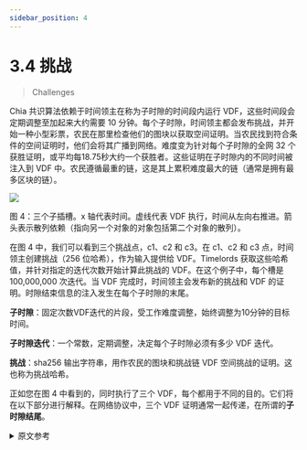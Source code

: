 ```yaml
---
sidebar_position: 4
---
```


# 3.4 挑战

> Challenges

Chia 共识算法依赖于时间领主在称为子时隙的时间段内运行 VDF，这些时间段会定期调整至加起来大约需要 10 分钟。每个子时隙，时间领主都会发布挑战，并开始一种小型彩票，农民在那里检查他们的图块以获取空间证明。当农民找到符合条件的空间证明时，他们会将其广播到网络。难度变为针对每个子时隙的全网 32 个获胜证明，或平均每18.75秒大约一个获胜者。这些证明在子时隙内的不同时间被注入到 VDF 中。农民遵循最重的链，这是其上累积难度最大的链（通常是拥有最多区块的链）。

![](/img/challenges.png)

图 4：三个子插槽。x 轴代表时间。虚线代表 VDF 执行，时间从左向右推进。箭头表示散列依赖（指向另一个对象的对象包括第二个对象的散列）。

在图 4 中，我们可以看到三个挑战点，c1、c2 和 c3。在 c1、c2 和 c3 点，时间领主创建挑战（256 位哈希），作为输入提供给 VDF。Timelords 获取这些哈希值，并针对指定的迭代次数开始计算此挑战的 VDF。在这个例子中，每个槽是 100,000,000 次迭代。当 VDF 完成时，时间领主会发布新的挑战和 VDF 的证明。时隙结束信息的注入发生在每个子时隙的末尾。

**子时隙**：固定次数VDF迭代的片段，受工作难度调整，始终调整为10分钟的目标时间。

**子时隙迭代**：一个常数，定期调整，决定每个子时隙必须有多少 VDF 迭代。

**挑战**：sha256 输出字符串，用作农民的图块和挑战链 VDF 空间挑战的证明。这也称为挑战哈希。

正如您在图 4 中看到的，同时执行了三个 VDF，每个都用于不同的目的。它们将在以下部分进行解释。在网络协议中，三个 VDF 证明通常一起传递，在所谓的**子时隙结尾**。

<details>
<summary>原文参考</summary>

The Chia consensus algorithm relies on timelords running VDFs for periods of time called sub-slots, which are adjusted periodically to add up to take around 10 minutes. 
Every sub-slot, challenges are released by timelords, and a sort of mini lottery starts, where farmers check their plots for proofs of space.
When farmers find a proof of space that qualifies, they broadcast it to the network.
The difficulty changes to target 32 winning proofs for the entire network in each sub-slot, or about one winner every 18.75 seconds on average.
These proofs are infused into the VDF at different times within the sub-slot. Farmers follow the heaviest chain, which is the chain with the most cumulative difficulty on it (usually the chain with the most blocks). 

![](/img/challenges.png)

Figure 4: Three sub-slots. The x axis represents time. Dotted lines represent VDF execution, advancing in time from left to right. Arrows represent hash dependencies (an object which points to another object includes the hash of the second object). 

In figure 4, we can see three challenge points, c1, c2, and c3. At the points c1, c2, and c3 timelords create challenges (256 bit hashes) which are provided as input to VDFs. Timelords take these hashes, and start computing a VDF on this challenge, for the specified number of iterations. In this example, each slot is 100,000,000 iterations. When the VDF is finished, the timelord publishes the new challenge and the proof of the VDF. An infusion of end-of-slot information happens at the end of each sub-slot.

**Sub-slot**: a segment of a fixed number of VDF iterations, subject to work difficulty adjustment, always adjusting to target time of 10 minutes.

**Sub-slot iterations**: a constant which is periodically adjusted which determines how many VDF iterations each sub-slot must have.

**Challenge**: sha256 output string which is used as proof of space challenges for farmers’ plots, as well as for the challenge chain VDF. This is also referred to as challenge hash.

As you can see in Figure 4, there are three VDFs being executed concurrently, each which serve a different purpose. 
They are explained in the following sections.
In the networking protocol, the three VDF proofs are usually passed around together, in what is called a **end of sub slot bundle**.

</details>
